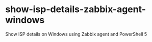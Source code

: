 # show-isp-details-zabbix-agent-windows
 Show ISP details on Windows using Zabbix agent and PowerShell 5
